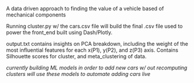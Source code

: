 A data driven approach to finding the value of a vehicle based of mechanical components

Running cluster.py w/ the cars.csv file will build the final .csv file used to power the front_end built using Dash/Plotly.

output.txt contains insights on PCA breakdown, including the weight of the most influential features for each x(P1), y(P2), and z(P3) axis. Contains Silhouette scores for cluster, and meta_clustering of data.

*currently building ML models in order to add new cars w/ out recomputing clusters*
*will use these models to automate adding cars live*
